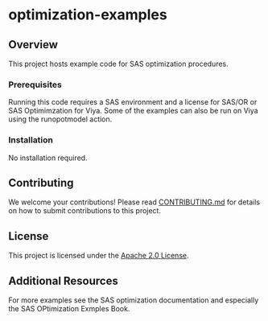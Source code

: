 # optimization-examples

## Overview

This project hosts example code for SAS optimization procedures.

### Prerequisites

Running this code requires a SAS environment and a license for SAS/OR or SAS Optimimzation for Viya. Some of the examples can also be run on Viya using the runopotmodel action.

### Installation

No installation required.

## Contributing

We welcome your contributions! Please read [CONTRIBUTING.md](CONTRIBUTING.md) for details on how to submit contributions to this project. 

## License

This project is licensed under the [Apache 2.0 License](LICENSE).

## Additional Resources

For more examples see the SAS optimization documentation and especially the SAS OPtimization Exmples Book.